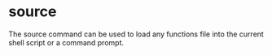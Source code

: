 # source

The source command can be used to load any functions file into the current shell script
or a command prompt.
